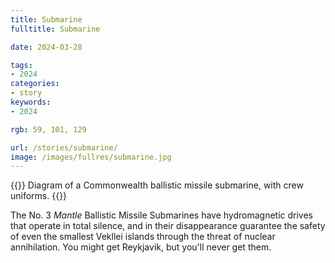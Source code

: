 ```yaml
---
title: Submarine
fulltitle: Submarine

date: 2024-03-28

tags:
- 2024
categories:
- story
keywords:
- 2024

rgb: 59, 101, 129

url: /stories/submarine/
image: /images/fullres/submarine.jpg
---
```

{{<note caption>}}
Diagram of a Commonwealth ballistic missile submarine, with crew uniforms.
{{</note>}}

The No. 3 *Mantle* Ballistic Missile Submarines have hydromagnetic drives that operate in total silence, and in their disappearance guarantee the safety of even the smallest Vekllei islands through the threat of nuclear annihilation. You might get Reykjavik, but you'll never get them.
